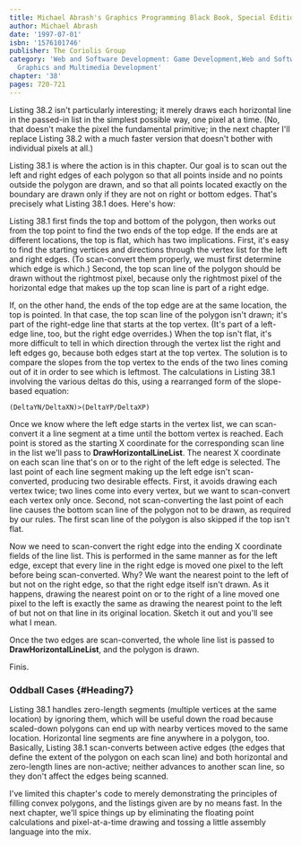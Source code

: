 ```yaml
---
title: Michael Abrash's Graphics Programming Black Book, Special Edition
author: Michael Abrash
date: '1997-07-01'
isbn: '1576101746'
publisher: The Coriolis Group
category: 'Web and Software Development: Game Development,Web and Software Development:
  Graphics and Multimedia Development'
chapter: '38'
pages: 720-721
---
```


Listing 38.2 isn't particularly interesting; it merely draws each
horizontal line in the passed-in list in the simplest possible way, one
pixel at a time. (No, that doesn't make the pixel the fundamental
primitive; in the next chapter I'll replace Listing 38.2 with a much
faster version that doesn't bother with individual pixels at all.)

Listing 38.1 is where the action is in this chapter. Our goal is to scan
out the left and right edges of each polygon so that all points inside
and no points outside the polygon are drawn, and so that all points
located exactly on the boundary are drawn only if they are not on right
or bottom edges. That's precisely what Listing 38.1 does. Here's how:

Listing 38.1 first finds the top and bottom of the polygon, then works
out from the top point to find the two ends of the top edge. If the ends
are at different locations, the top is flat, which has two implications.
First, it's easy to find the starting vertices and directions through
the vertex list for the left and right edges. (To scan-convert them
properly, we must first determine which edge is which.) Second, the top
scan line of the polygon should be drawn without the rightmost pixel,
because only the rightmost pixel of the horizontal edge that makes up
the top scan line is part of a right edge.

If, on the other hand, the ends of the top edge are at the same
location, the top is pointed. In that case, the top scan line of the
polygon isn't drawn; it's part of the right-edge line that starts at the
top vertex. (It's part of a left-edge line, too, but the right edge
overrides.) When the top isn't flat, it's more difficult to tell in
which direction through the vertex list the right and left edges go,
because both edges start at the top vertex. The solution is to compare
the slopes from the top vertex to the ends of the two lines coming out
of it in order to see which is leftmost. The calculations in Listing
38.1 involving the various deltas do this, using a rearranged form of
the slope-based equation:

    (DeltaYN/DeltaXN)>(DeltaYP/DeltaXP)

Once we know where the left edge starts in the vertex list, we can
scan-convert it a line segment at a time until the bottom vertex is
reached. Each point is stored as the starting X coordinate for the
corresponding scan line in the list we'll pass to
**DrawHorizontalLineList**. The nearest X coordinate on each scan line
that's on or to the right of the left edge is selected. The last point
of each line segment making up the left edge isn't scan-converted,
producing two desirable effects. First, it avoids drawing each vertex
twice; two lines come into every vertex, but we want to scan-convert
each vertex only once. Second, not scan-converting the last point of
each line causes the bottom scan line of the polygon not to be drawn, as
required by our rules. The first scan line of the polygon is also
skipped if the top isn't flat.

Now we need to scan-convert the right edge into the ending X coordinate
fields of the line list. This is performed in the same manner as for the
left edge, except that every line in the right edge is moved one pixel
to the left before being scan-converted. Why? We want the nearest point
to the left of but not on the right edge, so that the right edge itself
isn't drawn. As it happens, drawing the nearest point on or to the right
of a line moved one pixel to the left is exactly the same as drawing the
nearest point to the left of but not on that line in its original
location. Sketch it out and you'll see what I mean.

Once the two edges are scan-converted, the whole line list is passed to
**DrawHorizontalLineList**, and the polygon is drawn.

Finis.

### Oddball Cases {#Heading7}

Listing 38.1 handles zero-length segments (multiple vertices at the same
location) by ignoring them, which will be useful down the road because
scaled-down polygons can end up with nearby vertices moved to the same
location. Horizontal line segments are fine anywhere in a polygon, too.
Basically, Listing 38.1 scan-converts between active edges (the edges
that define the extent of the polygon on each scan line) and both
horizontal and zero-length lines are non-active; neither advances to
another scan line, so they don't affect the edges being scanned.

I've limited this chapter's code to merely demonstrating the principles
of filling convex polygons, and the listings given are by no means fast.
In the next chapter, we'll spice things up by eliminating the floating
point calculations and pixel-at-a-time drawing and tossing a little
assembly language into the mix.
